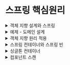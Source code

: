 # 스프링 핵심원리
<details>
<summary> 객체 지향 설계와 스프링</summary>
<div markdown="1">

## 1.스프링 이란?
### 스프링 프레임워크
- 핵심기술 : 스프링 DI 컨테이너, AOP, 이벤트, 기타
- 웹기술: 스프링 MVC, 스프링 WebFlux
- 데이터 접근 :트랜잭션, JDBC, ORM, XML
- 기술 통합 : 캐시, 이메일, 원격접근, 스케줄링
- 테스트 : 스프링 기반 테스트 지원
- 최근 스프링 부트를 통해 기술들을 편리하게 사용  

### 스프링 부트  
- 스프링을 편리하게 사용할 수 있도록 지원, 최근에는 기본으로 사용
- 단독으로 실행할 수 있는 스프링 애플리케이션을 쉽게 생성
- Tomcat 웹 서버 내장
- starter 종속성 제공으로 손쉬운 빌드 구성
- 외부 라이브러리 자동 구성
- 간결한 설정
- 프로덕션 준비 기능 제공

### 스프링?
- 스프링 DI 컨테이너 기술
- 스프링 프레임 워크
- 스프링부트, 스프링 프레임워크를 모두 포함한 스프링 생태계

### 스프링의 핵심 개념
- 웹 애플리케이션을 만들고 DB 접근 편리, 전자정부 프레임워크, 웹 서버 자동, 클라우드 마이크로 서비스?? -> 이는 그냥 결과물일 뿐이다.

- 스프링은 객체지향 언어인 자바 언어 기반 프레임워크로 좋은 객체 지향 애플리케이션을 개발할 수 있게 도와준다.


## 2.  좋은 객체 지향 프로그래밍이란?
### 좋은 객체 지향 프로그래밍
- 각각의 객체는 메시지를 주고 받고 데이터를 처리할 수 있다. (협력)
- 객체지향 프로그래밍을 프로그램을 유연하고 변경이 용이하게 만들어 대규모 소프트웨어 개발에 많이 사용된다. (다형성)  
-> 역할과 구현의 구분
  -인터페이스에 의존하도록 구현한다면 구현체가 바뀌더라도 영향을 끼치지 않는다.
- 자바언어의 다형성을 활용
- 역할(인터페이스) / 구현(구현 객체)
- 객체 설계 시 역할과 구현을 명확히 분리
- 객체 설계 시 역할(인터페이스)을 먼저 부여하고, 구현 객체 만들기

### 객체의 협력 관계
- 혼자있는 객체는 없다
- 클라이언트와 객체 서버는 서로 협력 관계를 가진다.

### 다형성의 본질
- 인터페이스를 구현한 객체 인스턴스를 실행 시점에 유연하게 변경할 수 있다.
- 다형성의 본질을 이해하려면 협력이라는 객체간 관계에서 시작한다.
- 클라이언트를 변경하지 않고, 서버의 구현 기능을 유연하게 변경할 수 있다.

### 역할과 구현 분리
- 실세계의 역할과 구현이라는 컨셉을 다형성을 통해 객체 세상에 반영가능
- 유연하며 변경이 용이, 확장 가능한 설계
- 클라이언트에 영향을 주지 않는 변경이 가능
- 인터페이스를 안정적으로 잘 설계하는 것이 중요  
–> 인터페이스 자체가 변하면 클라이언트와 서버 모두에 큰 변경이 발생한다.

### 스프링과 객체 지향
- 다형성이 가장 중요하다
- 스프링은 다형성을 극대화하여 이용하도록 도와준다.
- IoC(제어의 역전), DI(의존성 주입) : 다형성을 활용해 역할과 구현을 편리하게 다루도록 지원해주는 것
- 스프링을 사용하면 구현을 편리하게 변경할 수 있다.


## 3. 좋은 객체 지향 설계의 5가지 원칙(SOLID)
- SRP(Single Responsibility Principle): 단일 책임 원칙
- OCP(Open/Closed Principle): 개방-폐쇄 원칙
- LSP(Liskov Substitution Principle): 리스코프 치환 원칙
- ISP(Interface Segregation Principle): 인터페이스 분리 원칙
- DIP(Dependency Inversion Principle): 의존관계 역전 원칙

### SRP(Single Responsibility Principle): 단일 책임 원칙
- 한 클래스는 하나의 책임만 가져야 한다.
- 하나의 책임이라는 것은 모호한데 클 수도 , 작을 수도 있으며 상황에 따라 다르다.
- 중요한 기준은 변경이다.  
-> 변경이 있을 때 파급 효과가 적으면 단일 책임 원칙을 잘 따른 것이다.

### OCP(Open/Closed Principle): 개방-폐쇄 원칙
- 소프트웨어 요소는 확장에는 열려 있으나 변경에는 닫혀 있어야 한다.
- 다형성을 활용해야 한다.
- 인터페이스를 구현한 새로운 클래스를 하나 만들어서 새로운 기능을 구현
- 역할과 구현의 분리를 생각해보나 문제점이 있다.
- 구현 객체를 변경하려면 클라이언트 코드를 변경해햐한다.
- 다형성을 사용했으나 OCP 원칙을 지킬 수 없다.  
-> 객체를 생성하고, 연관관계를 맺어주는 별도의 조립, 설정자가 필요하다.

### LSP(Liskov Substitution Principle): 리스코프 치환 원칙
- 프로그램 객체는 정확성을 깨뜨리지 않으며 하위 타입의 인스턴스로 바꿀 수 있어야한다.
- 다형성에서 하위 클래스는 인터페이스 규약을 다 지켜야 한다는 것, 다형성을 지원하기 위한 원칙, 인터페이스를 구현한 구현체를 믿고 사용하려면 이 원칙이 필요하다.
- EX) 자동차 인터페이스에서 엑셀은 앞으로 가는 기능이다. 만약 뒤로 이동하게 구현한다면 LSP 위반이다. -> 이는 단순히 컴파일에 성공하는 것을 넘어서는 이야기이다.


### ISP(Interface Segregation Principle): 인터페이스 분리 원칙
- 특정 클라이언트를 위한 인터페이스 여러 개가 범용 인터페이스 하나보다 낫다
- 자동차 인터페이스 -> 운전, 정비 인터페이스로 분리
- 사용자 클라이언트 -> 운전자, 정비사 클라이언트로 분리  
-> 분리를 통해 정비 인터페이스가 변하여도 운전자 클라이언트에 영향을 끼치지 않게된다.  
-> 인터페이스가 명확해지며, 대체 가능성이 높아진다.

### DIP(Dependency Inversion Principle): 의존관계 역전 원칙
- 추상화에 의존하며, 구체화에 의존하면 안된다.
- 즉 구현 클래스에 의존하지 말고, 인터페이스에 의존해야 한다는 뜻
- 역할에 의존하게 해야 한다는 것과 같다.  
-> 클라이언트가 인터페이스에 의존해야 유연하게 구현체를 변경할 수 있다.

```MemberRepository m = new MemoryMemberRepository();```
- MemberService 클라이언트가 직접 구현 클래스를 선택하게 되면 인터페이스에 의존하지만, 구현 클래스도 동시에 의존하게 된다 -> DIP 위반

### 정리
- 객체 지향의 핵심은 다형성
- 다형성만으로는 쉽게 개발할 수 없다.
- 다형상만으로는 구현 객체를 변경할 때 클라이언트 코드도 함께 변경된다.
- 다형성만으로는 OCP, DIP를 지킬 수 없다.  
-> 더 필요하다

## 4. 객체 지향 설계와 스프링
- 스프링은 DI, DI 컨테이너를 통해 다형성 + OCP, DIP를 가능하게 지원
- 클라이언트 코드의 변경 없이 기능 확장
- 쉽게 부품을 교체하듯 개발 가능해짐  
-> 순수 자바로 OCP, DIP원칙들을 지키며 개발을 해보면, 결국 스프링 프레임워크를 만들게 된다.

### 정리
- 모든 설계에 역할과 구현을 분리하자.
- 역할만 만들어 두고 유연하게 구현체를 변경할 수 있도록 만드는 것이 좋은 객체 지향 설계이다.
- 이상적으로는 모든 설계에 인터페이스를 부여하자.  
-> BUT 인터페이스를 도입하려면 추상화라는 비용이 발생하기에 기능을 확장할 가능성이 없다면, 구체 클래스를 직접 사용하고, 향후 꼭 필요할 때 리팩토링으로 인터페이스를 도입하는 것도 방법이다.
</div>
</details>

<details>
<summary>예제 - 도메인 설계</summary>
<div markdown="1">

## 1. 회원 도메인
- 회원 가입 및 조회 가능
- 회원 등급 - 일반, VIP
- 회원 데이터는 아직 미확정으로 자체 DB 구축 OR 외부 시스템과 연동
## 2. 주문 및 할인 도메인
- 회원은 상품 주문 가능
- 회원 등급에 따른 할인 정책 적용
- VIP 등급은 1000원 고정 할인 적용 (변경 가능)
- 할인 정책 -> 변경가능성 매우 높으며 아직 미확정

## 미확정인 부분들이 많으나 객체 지향 설계 방법을 통하여 인터페이스를 만들고 구현체를 대체하는 방법으로 설계하면 된다.
- 회원 저장소를 인터페이스로 설계 후 memory / db / 외부시스템 회원저장소를 구현 후 구현체를 교체하면 된다.
- 할인 정책의 경우 인터페이스로 설계 후 fix / rate 로 구현 후 구현체를 교체하면 된다.
</div>
</details>

<details>
<summary> 객체 지향 원리 적용</summary>
<div markdown="1">

## 새로운 할인 정책 개발
- 정액 할인 -> 정률 할인으로 변경
- 역할과 구현을 분리하여 인터페이스와 구현 객체를 분리했다.
- OrderServiceImpl 에서 추상뿐만 아니라 구현 클래스에도 의존 -> DIP 위반
- 구현체를 바꾸기 위해 클라이언트 코드도 바꿔야함 -> OCP 위반  
-> 인터페이스에만 의존하도록 코드를 변경 해준다.  
-> 구현 객체를 대신 생성하고 주입을 해주어야한다.

### 관심사의 분리
- 인터페이스 변수를 선언만 하며 구현체를 지정까지 직접 하지 말자.
- final로 인터페이스 변수만 선언 해주고 생성자를 만들어준다.
- 구현 객체를 생성하고 연결하는 책임을 가지는 별도의 설정 클래스를 만들어서 해결한다.
- AppConfig 라는 클래스를 만들어 인스턴스를 생성자 주입 해준다.   
-> 이제 인터페이스에만 의존하며 생성자를 통해 어떤 구현 객체가 들어올지는 외부에서만 결정된다.  
-   의존관계에 대한 고민은 외부에 맡기며 실행에만 집중할 수 있게 되었다.  
-> DIP가 완성되었으며 AppConfig 가 레포지토리 구현체를 생성하고 서비스 구현체를 생성 후 생성자 주입해준다.  
-> 객체를 생성하고 연결하는 역할과 실행하는 역할이 명확히 분리됐다.(관심사 분리)

### IoC, DI, 컨테이너
제어의 역전 IoC(Inversion of Control)
- 구현 객체는 자신의 로직을 실행하는 역할만 담당하고 프로그램의 제어 흐름은 AppConfig가 가져간다.
- 이렇게 프로그램의 제어 흐름을 직접 제어하는 것이 아니라 외부에서 관리하는 것을 제어의 역전이라 한다.  

의존관계 주입 DI(Dependency Injection)
- 의존관계는 정적인 클래스 의존관계와 실행시점에 결정되는 동적인 객체 의존관계를 불리해서 생각해야 한다.
  

- 정적 클래스 의존관계 : 클래스 내부에 import 코드를 통해 의존관계를 쉽게 판단할 수 있다. 
  

- 동적인 객체 인스턴스 의존관계 : 애플리케이션 실행 시점에 실제 생성된 객체 인스턴스의 참조가 연결된 의존관계.
    

-  애플리케이션 실행시점에 외부에서 실제 구현 객체를 생성 후 클라이언트에 전달해 클라이언트와 서버의 신제 의존관계가 연결 되는 것을 의존관계 주입이라 한다.
- 객체 인스턴스를 생성 후 참조값을 전달하여 연결된다.
- 의존관계 주입 시 클라이언트 코드를 변경하지 않고 클라이언트가 호출하는 대상의 타입 인스턴스를 변경할 수 있다.
- 정적인 클래스 의존관계를 변경하지 않고 동적인 객체 인스턴스 의존관계를 쉽게 변경할 수 있다.

IoC 컨테이너, DI 컨테이너
- AppConfig 처럼 객체를 생성, 관리, 의존관계를 연결해 주는 것
- 의존관계 주입에 초점을 맞추어 최근에는 주로 DI 컨테이너라 한다.
</div>
</details>

<details>
<summary> 스프링 컨테이너와 스프링 빈 </summary>
<div markdown="1">

### 스프링 컨테이너
- ApplicationContext : 스프링 컨테이너
- 기존에는 개발자가 AppConfig를 사용하여 객체를 생성하고 DI를 하였지만 이제부터는 스프링 컨테이너를 ㅅ용한다.
- 스프링 컨테이너는 @Configuration 애너테이션이 붙은 AppConfig를 설정 정보로 사용하며 @Bean 이 적힌 메서드를 모두 호출하여 반환된 객체를 스프링 컨테이너에 스프링 빈으로 등록한다.,
- 스프링 빈은 @Bean이 붙은 메서드의 명을 스프링 빈의 이름으로 사용한다.
- 이전에는 AppConfig를 이용하여 객체를 조회하였으나, 이제부터는 applicationContext.getBean()을 통해 객체를 찾는다.
- 스프링 컨테이너에 객체를 스프링 빈으로 등록하고, 스프링 컨테이너에서 스프링 빈을 찾아 사용한다.

### 스프링 컨테이너 생성 과정
1. 스프링 컨테이너 생성
```java
ApplicationContext applicationContext = new AnnotationConfigApplicationContext(AppConfig.class);
```
- ApplicationContext는 인터페이스로 스프링 컨테이너이다.
- 위 코드는 애너테이션 기반의 자바 설정 클래스로 스프링 컨테이너를 만든 것으로 AnnotationConfigApplicationContext 는 인터페이스의 구현체이다.
- 스프링 컨테이너를 생성할 때는 구성 정보를 지정해주어야 한다.
2. 스프링 빈 등록
- 스프링 컨테이너는 파라미터로 넘어온 설정 클래스 정보를 사용하여 스프링 빈을 등록한다. 
- key : value
- 빈이름(메서드명) : 빈 객체(메서드를 통해 반환된 객체)
- 빈 이름은 메서드 명을 사용
- 빈 이름은 직접 부여 가능`@Bean(name="beanName111")`
- 빈 이름은 항상 다른 이름을 부여해야 한다. - 같은 이름 부여 시 오류 발생
3. 스프링 빈 의존관계 설정
- 스프링은 빈을 생성하고 의존관계를 주입하는 단계가 나누어져 있다.
- 스프링 컨테이너가 설정 정보를 참고하여 DI 한다.
  
정리
- 스프링 컨테이너를 생성할 때, 구성 정보를 참고하여 스프링 빈을 등록하고 의존관계 설정을 하였다.

### 스프링 컨테이너에 등록된 빈 조회
- `ac.getBeanDefinitionNames()` : 스프링에 등록된 모든 빈 이름 조회
- `ac.getBean()` : 빈 이름을 파라미터로 빈 객체를 조회한다.
- `ac.getBeanDefinition.getRole()` : ROLE_APPLICATION 사용자가 정의한 빈 / ROLE_INFRASTRUCTURE 스프링 내부에서 사용하는 빈

### 스프링 컨테이너에 등록된 빈 조회 - 기본
-`ac.getBean(빈이름, 타입)`
- `ac.getBean(타입)`
- -> 스프링 빈이 없을 경우 `NoSuchBeanDefinitionException: No Bean Named xxx available` 예외 발생

### 스프링 컨테이너에 등록된 빈 조회 - 동일한 타입이 둘 이상
- 타입만으로 조회시 같은 타입의 스프링 빈이 둘 이상이면 오류가 발생하기에 빈 이름과 타입을 지정하여 조회해야한다.
- `ac.getBeansOfType()`을 통해 해당 타입의 모든 빈을 Map<String, 빈타입> 으로 조회 가능하다.

### 스프링 컨테이너에 등록된 빈 조회 - 상속관계
- 부모 타입으로 조회하면, 자식 타입도 함꼐 조회된다.
- 가장 상위 타입인 Object로 조회시, 모든 스프링 빈 조회 가능하다.

### BeanFactory / ApplicationContext
BeanFactory (인터페이스) <- ApplicationContext (인터페이스) <- AnnotationConfigApplicationContext  

BeanFactory
- 스프링 컨테이너의 최상위 인터페이스
- 스프링 빈을 관리하고 조회하는 역할 담당
- `getBean()` 을 제공

ApplicationContext
- BeanFactory 기능을 모두 상속 받아 제공
- 애플리케이션을 개발할 때에는 빈을 관리, 조회하는 기능은 물론이고, 수 많은 부가기능들이 필요하다.  
  
  - ApplicationContext가 제공하는 부가기능
  - "메세지소스를 활용한 국제화 기능" - 한국에선 한국어, 영어권에선 영어로 출력
  - "환경변수" - 로컬, 개발, 운영 등을 구분해서 처리할 수 있게 해준다.
  - "애플리케이션 이벤트" - 이벤트를 발행하고 구독하는 모델을 편리하게 지원해준다.
  - "편리한 리소스 조회" - 파일, 클래스패스, 외부 등에서 리소스를 편리하게 조회하게 해준다.
정리
  - ApplicationContext는 BeanFactory의 기능을 상속받는다.
  - ApplicationContext : 빈 관리 + 편리한 부가기능 제공
  - BeanFactory 보다는 부가기능이 포함된 ApplicationContext를 사용한다.
  - BeanFactory, ApplicationContext를 스프링 컨테이너라고 한다.

### 다양한 설정 형식 지원 - 자바코드, XML
- 스프링 컨테이너는 다양한 형식의 설정을 받아들일 수 있으며 유연하게 설계되어 있다.
  - Java, XML, Groovy 등


애너테이션 기반 자바 코드 설정
- `new AnnotatoinConfigApplicationContext(AppConfig.class)` 를 통해 자바 코드로 된 설정 정보를 넘기면 된다.

XML 설정 사용
- 최근에는 스프링 부트를 사용하기에 잘 사용되지 않는다.
- 레거시 프로젝트들이 XML로 되어 있으며 컴파일 없이 빈 설정 정보를 변경할 수 있는 장점이 있다.
- `GenericXmlApplicationContext`를 사용하여 xml 설정 파일을 넘기면 된다.

### 스프링 빈 설정 메타 정보 - BeanDefinition
- 스프링은 BeanDefinition 이라는 추상화 인터페이스를 통하여 다양한 설정 형식을 지원한다.
- 스프링 컨테이너는 BeanDefinition에 의존한다.
- XML, 자바 코드를 읽어 BeanDefinition을 만든다.
- BeanDefinition은 빈 설정 메타정보라 한다.
- @Bean , `<bean>` 당 각각 하나씩 메타 정보가 생성된다.
- 스프링컨테이너는 이 메타 정보를 기반으로 스프링 빈을 생성한다.
- `AnnotationConfigApplicationContext` 가 `AnnotatedBeanDefinitionReader` 를 통해 `AppConfig.class`를 읽어 `BeanDefinition`을 생성한다.
- `GenericXmlApplicationContext`는 `XmlBeanDefinitionReader`를 사용해 `appConfig.xml` 를 읽어 `BeanDefinition` 을 생성한다.
  
BeanDefinition 정보
- BeanClassName : 생성할 빈의 클래스 명(자바 설정의 경우 팩토리 역할의 빈을 사용하기에 없음)
- factoryBeanName : 팩토리 역할의 빈을 사용할 경우 이름 ex) appConfig
- factoryMethodName : 빈을 생성할 팩토리 메서드 지정 ex) memberService
- Scope : 싱글톤(default)
- lazyInit : 스프링 컨테이너를 생성할 때 빈을 생성하는 것이 아닌, 실제 빈을 사용할 때 까지 생성을 지연처리 하는지의 여부
- initMethodName: 빈 생성 후, 의존관계를 적용한 뒤 호출되는 초기화 메서드 명
- DestroyMethodNameL 빈의 생명 주기가 끝나 제거하기 직전에 호출되는 메서드 명

정리
- BeanDefinition을 직접 생성하여 스프링 컨테이너에 등록할 수 있으나 실무에서는 직접 정의하거나 사용할 일 거의 없다.
- 스프링은 다양한 형태의 설정 정보를 BeanDefinition으로 추상화하여 사용할 수 있다.
- XML은 직접 스프링 빈을 등록하는 방식
- 자바 설정 클래스는 팩토리 메서드를 통해 등록하는 방식
</div>
</details>

<details>
<summary> 싱글톤 컨테이너 </summary>
<div markdown="1">

## 웹 애플리케이션과 싱글톤
- 스프링은 기업용 온라인 서비스 기술을 지원하기 위한 프레임워크
- 대부분의 스프링 애플리케이션은 웹 애플리케이션이다.
- 웹 애플리케이션은 보통 여러 고객이 동시에 요청을 한다.
- 스프링 없는 순수 DI 컨테이너의 경우 고객이 요청을 할 때마다 새로운 객체를 생성하여 반환하게 된다. -> 메모리 낭비가 심하다.
- 해결방안은 해당 객체가 1개만 생성되고 공유되도록 설계하면 된다. = 싱글톤 패턴

## 싱글톤 패턴
- 클래스의 인스턴스가 1개만 생성되는 것을 보장하는 디자인 패턴
- private 생성자를 사용하여 외부에서 임의로 new 키워드를 사용하지 못하도록 막아야한다.
- 호출할 때 마다 같은 객체 인스턴스를 반환하는 것을 확인할 수 있다.
- 고객의 요청이 올 떄 마다 객체를 생성하는 것이 아니라, 이미 만들어진 객체를 공유하여 효율적으로 사용할 수 있다.
### 싱글톤 패턴의 문제점
- 싱글톤 패턴을 구현하는 코드 자체가 많아진다. -> static으로 생성해두고, getInstance()도 만들고 private으로 생성자도 막아줘야함.
- 의존관계상 클라이언트가 구체 클래스에 의존한다. -> getInstance()로 꺼내와야 하기에 DIP를 위반한다.
- 클라이언트가 구체 클래스에 의존하여 OCP 원칙을 위반할 가능성이 높다.
- 테스트 하기 어렵다.
- 내부속성을 변경하거나 초기화 하기 어렵다.
- private 생성자로 자식 클래스를 만들기 어렵다.
- 유연성이 떨어져 안티패턴으로 불리기도 한다.
## 싱글톤 컨테이너
- 스프링 컨테이너는 싱글톤 패턴의 문제점을 해결하며, 객체 인스턴스를 싱글톤으로 관리한다.
- 스프링 컨테이너는 싱글톤 컨테이너 역할을 한다.
- 싱글톤 레지스트리 : 싱글톤 객체를 생성하고 관리하는 기능
- 스프링 컨테이너의 이런 기능 덕에 싱글톤 패턴의 모든 단점을 해결하며 객체를 싱글톤으로 유지 가능하다.
## 싱글톤 방식의 문제점
- 싱글톤 패턴이든, 스프링 같은 싱글톤 컨테이너를 사용하든, 객체 인스턴스를 하나만 생성하여 공유하는 싱글톤 방식은 여러 클라이언트가 하나의 같은 객체 인스턴스를 공유하기 때문제 싱글톤 객체는 상태를 stateful(유지)하게 설계 하면 안된다.
- 무상태(stateless)로 설계해야 한다.
  - 특정 클라이언트에 의존적인 필드가 있으면 안된다.
  - 특정 클라이언트가 값을 변경할 수 있는 필드가 있으면 안된다.
  - 가급적 읽기만 가능해야 한다.
  - 필드 대신에 자바에서 공유되지 않는 지역변수, 파라미터, ThreadLocal 등을 사용해야 한다.
- 스프링 빈의 필드에 공유 값을 설정하면 큰 장애가 발생할 수 있다.
- 스프링 빈은 항상 무상태로 설계하자

## @Configuration과 싱글톤
- memberService 빈을 만들 떄 memberRepository() 호출
- orderService 빈을 만들 때 memberRepository() 호출
- memberRepository 빈을 만들 때 memberRepository() 호출
- 이 처럼 memberRepository()를 3번 호출하며 싱글톤이 깨질 것 같아 보이나 실제로는 각 빈들의 메서드를 한번씩만 호출된다.  
  
  
-> 스프링은 클래스의 바이트코드를 조작하는 라이브러리를 사용한다.
- @Configuration 애너테이션을 달아둔 경우 스프링이 CGLIB라는 바이트코드 조작 라이브러리를 사용하여 Appconfig 클래스를 상속받은 AppConfig@CGLIB라는 다른 클래스를 만들고 이 다른 클래스를 스프링 빈으로 등록한다.
- 이미 객체가 스프링 컨테이너에 등록되어 있다면 스프링 컨테이너에서 찾아서 반환해주고
- 스프링 컨테이너에 없다면 기존 로직을 호출하여 객체를 생성하고 스프링 컨테이너에 등록하여
- 싱글톤을 보장해준다.
  
@Configuration을 적용하지 않고 @Bean만 적용한다면?
- CGLIB기술이 적용되지 않은 순수한 AppConfig가 스프링 빈에 등록된다.
- memberRepository()를 3번 호출하여 싱글톤 패턴이 깨진다.

스프링 설정 정보는 항상 `@Configuration` 을 사용해야 한다.
</div>
</details>

<details>
<summary> 컴포넌트 스캔</summary>
<div markdown="1">

## 컴포넌트 스캔과 의존관계 자동 주입하기
- 기존에는 @Bean, xml의 경우 `<bean>` 등을 통해 직접 스프링 빈을 등록하였다.
- 스프링은 설정 정보가 없이 자동으로 스프링 빈을 등록하는 컴포넌트 스캔 기능을 제공한다.
- 의존관계의 경우 @AutoWired 를 통해 자동 주입 가능하다.
  

- `@Configuration, @ComponentScan` 을 설정 정보에 붙여준다.
- 기존 설정파일을 컴포넌트 스캔의 대상에서 제외하기 위해 excludeFilters 를 이용하여 Configuration 애너테이션이 붙은 클래스는 제외하였다.
- 각 클래스가 컴포넌트 스캔 대상이 되도록 `@Component` 애너테이션을 붙여준다.
- 의존관계를 설정해 주기 위해 생성자 위에 `@Autowired` 애너테이션을 붙여 생성자 주입을 해준다.

컴포넌트 스캔과 자동 의존관계 주입 과정
1. @ComponentScan
- @ComponentScan은 @Component가 붙은 모든 클래스를 스프링 빈으로 등록한다.
- 빈이름과 빈 객체를 등록하는데 기존 클래스명의 맨 앞글자만 소문자로 변경하여 저장한다.
- MemberServiceImpl 클래스는 memberServiceImpl 로 저장된다.
- @Component("스프링빈 이름 직접지정") 으로 빈 이름 직접 지정이 가능하다.
2. @Autowired
- 생성자에 @Autowired를 지정시 스프링 컨테이너가 자동으로 해당 스프링 빈을 찾아서 주입한다.
- 기본 조회 전력은 타입이 같은 빈을 찾아서 주입한다.
- `ac.getBean(MemberRepository.class)` 와 동일
- 생성자에 파라미터가 많아도 전부 자동으로 주입한다.
</div>
</details>
